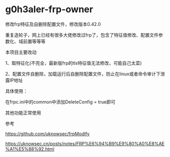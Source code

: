 # g0h3aler-frp-owner
修改frp特征及自删除配置文件，修改版本0.42.0

重复造轮子，网上已经有很多大佬修改过frp了，包含了特征值修改、配置文件参数化、域前置等等等

本项目主要改动

1、取特征化(不完全，最新版frp的tls特征值无法修改，可能自己太菜)

2、配置文件自删除，加载运行后自删除配置文件，防止在linux或者命令审计下泄露IP地址

具体使用：

在frpc.ini中的common中添加DeleteConfig = true即可

其他功能正常使用

参考

https://github.com/uknowsec/frpModify

https://uknowsec.cn/posts/notes/FRP%E6%94%B9%E9%80%A0%E8%AE%A1%E5%88%92.html
